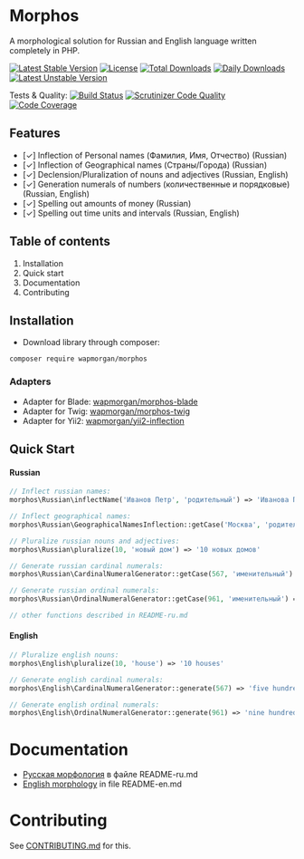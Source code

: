 # Morphos
A morphological solution for Russian and English language written completely in PHP.

[![Latest Stable Version](https://poser.pugx.org/wapmorgan/morphos/v/stable)](https://packagist.org/packages/wapmorgan/morphos)
[![License](https://poser.pugx.org/wapmorgan/morphos/license)](https://packagist.org/packages/wapmorgan/morphos)
[![Total Downloads](https://poser.pugx.org/wapmorgan/morphos/downloads)](https://packagist.org/packages/wapmorgan/morphos)
[![Daily Downloads](https://poser.pugx.org/wapmorgan/morphos/d/daily)](https://packagist.org/packages/wapmorgan/morphos)
[![Latest Unstable Version](https://poser.pugx.org/wapmorgan/morphos/v/unstable)](https://packagist.org/packages/wapmorgan/morphos)

Tests & Quality: [![Build Status](https://travis-ci.org/wapmorgan/Morphos.svg)](https://travis-ci.org/wapmorgan/Morphos)
[![Scrutinizer Code Quality](https://scrutinizer-ci.com/g/wapmorgan/Morphos/badges/quality-score.png?b=master)](https://scrutinizer-ci.com/g/wapmorgan/Morphos/?branch=master)
[![Code Coverage](https://scrutinizer-ci.com/g/wapmorgan/Morphos/badges/coverage.png?b=master)](https://scrutinizer-ci.com/g/wapmorgan/Morphos/?branch=master)

## Features

- [✓] Inflection of Personal names (Фамилия, Имя, Отчество) (Russian)
- [✓] Inflection of Geographical names (Страны/Города) (Russian)
- [✓] Declension/Pluralization of nouns and adjectives (Russian, English)
- [✓] Generation numerals of numbers (количественные и порядковые) (Russian, English)
- [✓] Spelling out amounts of money (Russian)
- [✓] Spelling out time units and intervals (Russian, English)

## Table of contents

1. Installation
2. Quick start
3. Documentation
4. Contributing

## Installation

* Download library through composer:
```
composer require wapmorgan/morphos
```

### Adapters

- Adapter for Blade: [wapmorgan/morphos-blade](https://github.com/wapmorgan/Morphos-Blade)
- Adapter for Twig: [wapmorgan/morphos-twig](https://github.com/wapmorgan/Morphos-Twig)
- Adapter for Yii2: [wapmorgan/yii2-inflection](https://github.com/wapmorgan/yii2-inflection)

## Quick Start

#### Russian
```php
// Inflect russian names:
morphos\Russian\inflectName('Иванов Петр', 'родительный') => 'Иванова Петра'

// Inflect geographical names:
morphos\Russian\GeographicalNamesInflection::getCase('Москва', 'родительный') => 'Москвы'

// Pluralize russian nouns and adjectives:
morphos\Russian\pluralize(10, 'новый дом') => '10 новых домов'

// Generate russian cardinal numerals:
morphos\Russian\CardinalNumeralGenerator::getCase(567, 'именительный') => 'пятьсот шестьдесят семь'

// Generate russian ordinal numerals:
morphos\Russian\OrdinalNumeralGenerator::getCase(961, 'именительный') => 'девятьсот шестьдесят первый'

// other functions described in README-ru.md
```

#### English
```php
// Pluralize english nouns:
morphos\English\pluralize(10, 'house') => '10 houses'

// Generate english cardinal numerals:
morphos\English\CardinalNumeralGenerator::generate(567) => 'five hundred sixty-seven'

// Generate english ordinal numerals:
morphos\English\OrdinalNumeralGenerator::generate(961) => 'nine hundred sixty-first'
```

# Documentation

- [Русская морфология](README-ru.md) в файле README-ru.md
- [English morphology](README-en.md) in file README-en.md

# Contributing

See [CONTRIBUTING.md](CONTRIBUTING.md) for this.
